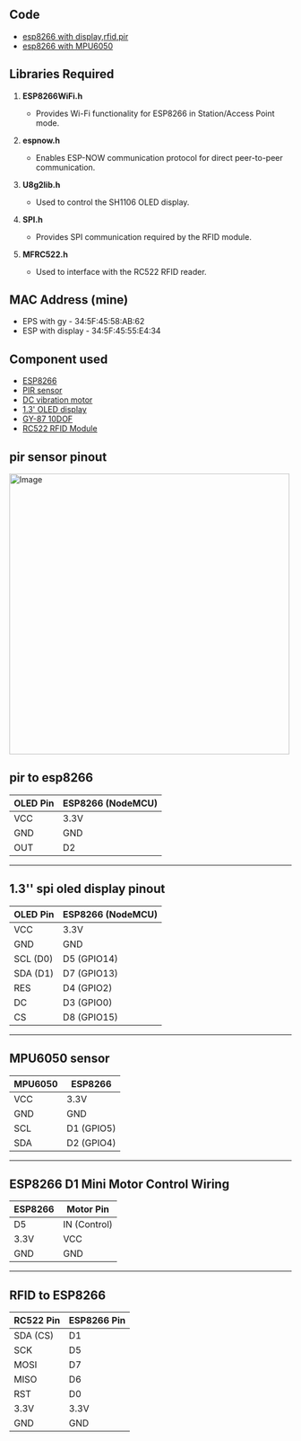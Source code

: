 ## Code
- [esp8266 with display,rfid,pir](display_esp8266/display_esp8266.ino)
- [esp8266 with  MPU6050](acce_esp8266/acce_esp8266.ino)



## Libraries Required

1. **ESP8266WiFi.h**  
   - Provides Wi-Fi functionality for ESP8266 in Station/Access Point mode.

2. **espnow.h**  
   - Enables ESP-NOW communication protocol for direct peer-to-peer communication.

3. **U8g2lib.h**  
   - Used to control the SH1106 OLED display.

4. **SPI.h**  
   - Provides SPI communication required by the RFID module.

5. **MFRC522.h**  
   - Used to interface with the RC522 RFID reader.


## MAC Address (mine)
- EPS with gy - 34:5F:45:58:AB:62
- ESP with display - 34:5F:45:55:E4:34

## Component used
- [ESP8266](https://store.roboticsbd.com/development-boards/694-esp8266-ch340-nodemcu-wifi-module-lua-v3-robotics-bangladesh.html)
- [PIR sensor](https://store.roboticsbd.com/sensors/2339-am312-mini-pir-motion-sensor-robotics-bangladesh.html)
- [DC vibration motor](https://store.roboticsbd.com/vibration-sensor-robotics-bangladesh/1932-dc-motor-mobile-phone-vibrator-vibration-motor-alarm-module-black-robotics-bangladesh.html)
- [1.3' OLED display](https://store.roboticsbd.com/display/2050-13-inch-spi-oled-display-module-7pin-blue-robotics-bangladesh.html)
- [GY-87 10DOF](https://store.roboticsbd.com/sensors/382-gy-87-10dof-mpu6050-hmc5883l-bmp180-sensor-module-robotics-bangladesh.html)
- [RC522 RFID Module](https://store.roboticsbd.com/arduino-shield/313-rc522-rfid-card-reader-module-kit-android-nfc-supported-robotics-bangladesh.html)


## pir sensor pinout 
<img width="500" height="500" alt="Image" src="https://github.com/user-attachments/assets/a86779a7-fd3f-4f25-b7e7-55a97493e1fb" />

## pir to esp8266

| OLED Pin | ESP8266 (NodeMCU) |
| -------- | ----------------- |
| VCC      | 3.3V              |
| GND      | GND               |
| OUT      | D2                |


---

## 1.3'' spi oled display pinout
| OLED Pin | ESP8266 (NodeMCU) |
| -------- | ----------------- |
| VCC      | 3.3V              |
| GND      | GND               |
| SCL (D0) | D5 (GPIO14)       |
| SDA (D1) | D7 (GPIO13)       |
| RES      | D4 (GPIO2)        |
| DC       | D3 (GPIO0)        |
| CS       | D8 (GPIO15)       |


---
## MPU6050 sensor


| MPU6050 | ESP8266        |
|---------|----------------|
| VCC     | 3.3V           |
| GND     | GND            |
| SCL     | D1 (GPIO5)     |
| SDA     | D2 (GPIO4)     |


---
## ESP8266 D1 Mini Motor Control Wiring

| ESP8266             | Motor Pin       |
|---------------------|-----------------|
| D5                  | IN (Control)    | 
| 3.3V                | VCC             |
| GND                 | GND             | 

---
## RFID to ESP8266
| RC522 Pin | ESP8266 Pin |
| --------- | ----------- |
| SDA (CS)  | D1          |
| SCK       | D5          |
| MOSI      | D7          |
| MISO      | D6          |
| RST       | D0          |
| 3.3V      | 3.3V        |
| GND       | GND         |

